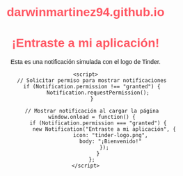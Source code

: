 # darwinmartinez94.github.io
<!DOCTYPE html>
<html lang="es">
<head>
    <meta charset="UTF-8">
    <meta name="viewport" content="width=device-width, initial-scale=1.0">
    <title>Notificación Tinder</title>
    <link rel="icon" href="tinder-logo.png" type="image/png">
    <style>
        body {
            font-family: Arial, sans-serif;
            text-align: center;
            padding: 50px;
        }
        h1 {
            color: #FF5864;
        }
    </style>
</head>
<body>
    <h1>¡Entraste a mi aplicación!</h1>
    <p>Esta es una notificación simulada con el logo de Tinder.</p>

    <script>
        // Solicitar permiso para mostrar notificaciones
        if (Notification.permission !== "granted") {
            Notification.requestPermission();
        }

        // Mostrar notificación al cargar la página
        window.onload = function() {
            if (Notification.permission === "granted") {
                new Notification("Entraste a mi aplicación", {
                    icon: "tinder-logo.png",
                    body: "¡Bienvenido!"
                });
            }
        };
    </script>
</body>
</html>
